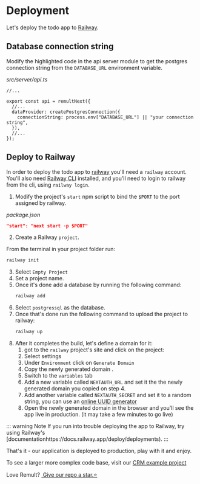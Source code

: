 # Deployment

Let's deploy the todo app to [Railway](https://railway.app/).

## Database connection string

Modify the highlighted code in the api server module to get the postgres connection string from the `DATABASE_URL` environment variable.

_src/server/api.ts_

```ts{5-8}
//...

export const api = remultNext({
  //...
  dataProvider: createPostgresConnection({
    connectionString: process.env["DATABASE_URL"] || "your connection string",
  }),
  //...
});
```

## Deploy to Railway

In order to deploy the todo app to [railway](https://railway.app/) you'll need a `railway` account. You'll also need [Railway CLI](https://docs.railway.app/develop/cli#npm) installed, and you'll need to login to railway from the cli, using `railway login`.

1. Modify the project's `start` npm script to bind the `$PORT` to the port assigned by railway.

_package.json_

```json
"start": "next start -p $PORT"
```

2. Create a Railway `project`.

From the terminal in your project folder run:
```sh
railway init
```
3. Select `Empty Project`
4. Set a project name.
5. Once it's done add a database by running the following command:
   ```sh
   railway add
   ```
6. Select `postgressql` as the database.
7. Once that's done run the following command to upload the project to railway:
   ```sh
   railway up
   ```
8. After it completes the build, let's define a domain for it:
   1. got to the `railway` project's site and click on the project:
   2. Select settings
   3. Under `Environment` click on `Generate Domain`
   4. Copy the newly generated domain .
   5. Switch to the `variables` tab
   6. Add a new variable called `NEXTAUTH_URL` and set it the the newly generated domain you copied on step 4.
   7. Add another variable called `NEXTAUTH_SECRET` and set it to a random string, you can use an [online UUID generator](https://www.uuidgenerator.net/)
   8. Open the newly generated domain in the browser and you'll see the app live in production. (it may take a few minutes to go live)

::: warning Note
If you run into trouble deploying the app to Railway, try using Railway's [documentationhttps://docs.railway.app/deploy/deployments).
:::

That's it - our application is deployed to production, play with it and enjoy.

To see a larger more complex code base, visit our [CRM example project](https://www.github.com/remult/crm-demo)

Love Remult?&nbsp;<a href="https://github.com/remult/remult" target="_blank" rel="noopener"> Give our repo a star.⭐</a>

